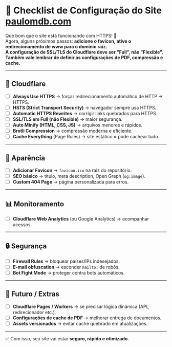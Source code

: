 # 🚀 Checklist de Configuração do Site [paulomdb.com](https://paulomdb.com)

Que bom que o site está funcionando com HTTPS! 🎉  
Agora, alguns próximos passos: **adicione o favicon, ative o redirecionamento de www para o domínio raiz.  
A configuração de SSL/TLS do Cloudflare deve ser "Full", não "Flexible".  
Também vale lembrar de definir as configurações de PDF, compressão e cache.**

---

## 🔧 Cloudflare
- [ ] **Always Use HTTPS** → forçar redirecionamento automático de HTTP → HTTPS.  
- [ ] **HSTS (Strict Transport Security)** → navegador sempre usa HTTPS.  
- [ ] **Automatic HTTPS Rewrites** → corrigir links quebrados para HTTPS.  
- [ ] **SSL/TLS em Full (não Flexible)** → maior segurança.  
- [ ] **Auto Minify (HTML, CSS, JS)** → arquivos menores e rápidos.  
- [ ] **Brotli Compression** → compressão moderna e eficiente.  
- [ ] **Cache Everything** (Page Rules) → site estático = pode cachear tudo.  

---

## 🎨 Aparência
- [ ] **Adicionar Favicon** → `favicon.ico` na raiz do repositório.  
- [ ] **SEO básico** → título, meta description, Open Graph (`og:image`).  
- [ ] **Custom 404 Page** → página personalizada para erros.  

---

## 📊 Monitoramento
- [ ] **Cloudflare Web Analytics** (ou Google Analytics) → acompanhar acessos.  

---

## 🔒 Segurança
- [ ] **Firewall Rules** → bloquear países/IPs indesejados.  
- [ ] **E-mail obfuscation** → esconder `mailto:` de robôs.  
- [ ] **Bot Fight Mode** → proteger contra bots automáticos.  

---

## 🚀 Futuro / Extras
- [ ] **Cloudflare Pages / Workers** → se precisar lógica dinâmica (API, redirecionador etc.).  
- [ ] **Configurações de cache de PDF** → melhorar entrega de documentos.  
- [ ] **Assets versionados** → evitar cache quebrado em atualizações.  

---

✅ Com isso, seu site vai estar **seguro, rápido e otimizado**.  

